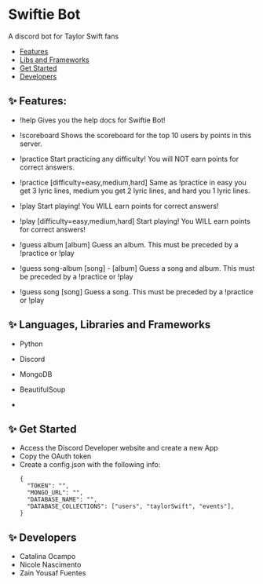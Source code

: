 # Swiftie Bot
A discord bot for Taylor Swift fans

<a name="menu"></a>
- [Features](#features)
- [Libs and Frameworks](#libs)
- [Get Started](#get-started)
- [Developers](#devs)

<a id="features"></a>
## ✨ Features:
- !help Gives you the help docs for Swiftie Bot!
  
- !scoreboard Shows the scoreboard for the top 10 users by points in this server.

- !practice Start practicing any difficulty! You will NOT earn points for correct answers.

- !practice [difficulty=easy,medium,hard] Same as !practice in easy you get 3 lyric lines, medium you get 2 lyric lines, and hard you 1 lyric lines.

- !play Start playing! You WILL earn points for correct answers!

- !play [difficulty=easy,medium,hard] Start playing! You WILL earn points for correct answers!

- !guess album [album] Guess an album. This must be preceded by a !practice or !play
  
- !guess song-album [song] - [album] Guess a song and album. This must be preceded by a !practice or !play

- !guess song [song] Guess a song. This must be preceded by a !practice or !play

<a id="libs"></a>
## ✨ Languages, Libraries and Frameworks
* Python
* Discord
* MongoDB
* BeautifulSoup

  
* <a id="get-started"></a>
## ✨ Get Started
* Access the Discord Developer website and create a new App
* Copy the OAuth token
* Create a config.json with the following info:
  ```
  {
    "TOKEN": "",
    "MONGO_URL": "",
    "DATABASE_NAME": "",
    "DATABASE_COLLECTIONS": ["users", "taylorSwift", "events"],
  }
  ```
  
<a id="devs"></a>
## ✨ Developers
* Catalina Ocampo
* Nicole Nascimento
* Zain Yousaf Fuentes
